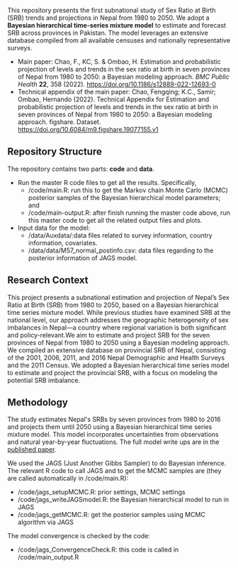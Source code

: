 This repository presents the first subnational study of Sex Ratio at Birth (SRB) trends and projections in Nepal from 1980 to 2050. We adopt a **Bayesian hierarchical time-series mixture model** to estimate and forecast SRB across provinces in Pakistan. The model leverages an extensive database compiled from all available censuses and nationally representative surveys.

- Main paper: Chao, F., KC, S. & Ombao, H. Estimation and probabilistic projection of levels and trends in the sex ratio at birth in seven provinces of Nepal from 1980 to 2050: a Bayesian modeling approach. *BMC Public Health* **22**, 358 (2022). https://doi.org/10.1186/s12889-022-12693-0
- Technical appendix of the main paper: Chao, Fengqing; K.C., Samir; Ombao, Hernando (2022). Technical Appendix for Estimation and probabilistic projection of levels and trends in the sex ratio at birth in seven provinces of Nepal from 1980 to 2050: a Bayesian modeling approach. figshare. Dataset. https://doi.org/10.6084/m9.figshare.19077155.v1

## Repository Structure

The repository contains two parts: **code** and **data**.

- Run the master R code files to get all the results. Specifically,
  - /code/main.R: run this to get the Markov chain Monte Carlo (MCMC) posterior samples of the Bayesian hierarchical model parameters; and
  - /code/main-output.R: after finish running the master code above, run this master code to get all the related output files and plots.
- Input data for the model:
  - /data/Auxdata/:data files related to survey information, country information, covariates.
  - /data/data/M57_normal_postinfo.csv: data files regarding  to the posterior information of JAGS model. 

## Research Context

This project presents a subnational estimation and projection of Nepal’s Sex Ratio at Birth (SRB) from 1980 to 2050, based on a Bayesian hierarchical time series mixture model. While previous studies have examined SRB at the national level, our approach addresses the geographic heterogeneity of sex imbalances in Nepal—a country where regional variation is both significant and policy-relevant.We aim to estimate and project SRB for the seven provinces of Nepal from 1980 to 2050 using a Bayesian modeling approach. We compiled an extensive database on provincial SRB of Nepal, consisting of the 2001, 2006, 2011, and 2016 Nepal Demographic and Health Surveys and the 2011 Census. We adopted a Bayesian hierarchical time series model to estimate and project the provincial SRB, with a focus on modeling the potential SRB imbalance.

## Methodology

The study estimates Nepal's SRBs by seven provinces from 1980 to 2016 and projects them until 2050 using a Bayesian hierarchical time series mixture model. This model incorporates uncertainties from observations and natural year-by-year fluctuations. The full model write ups are in the [published paper](https://bmcpublichealth.biomedcentral.com/articles/10.1186/s12889-022-12693-0#citeas).

We used the JAGS (Just Another Gibbs Sampler) to do Bayesian inference. The relevant R code to call JAGS and to get the MCMC samples are (they are called automatically in /code/main.R):

- /code/jags_setupMCMC.R: prior settings, MCMC settings
- /code/jags_writeJAGSmodel.R: the Bayesian hierarchical model to run in JAGS
- /code/jags_getMCMC.R: get the posterior samples using MCMC algorithm via JAGS

The model convergence is checked by the code:

- /code/jags_ConvergenceCheck.R: this code is called in /code/main_output.R

